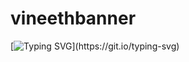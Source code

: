 # vineethbanner
[![Typing SVG](https://readme-typing-svg.demolab.com?font=Fira+Code&pause=1000&width=435&lines=Hi+there%2C+I+am+Sai+Vineeth!)](https://git.io/typing-svg)
